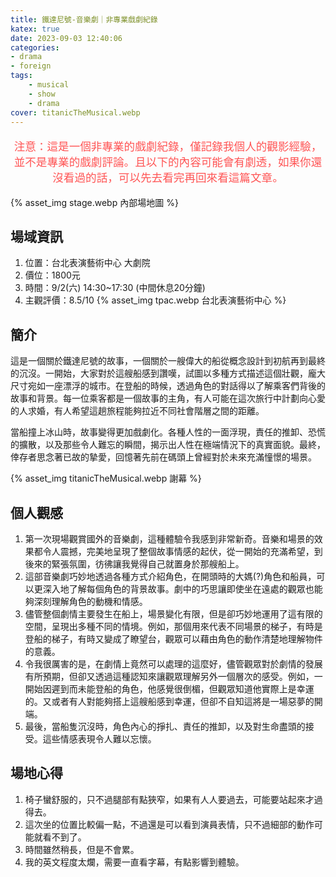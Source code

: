 ```yaml
---
title: 鐵達尼號-音樂劇｜非專業戲劇紀錄
katex: true
date: 2023-09-03 12:40:06
categories: 
- drama
- foreign
tags:
    - musical
    - show
    - drama
cover: titanicTheMusical.webp
---
```


<p style="font-size:1.1rem;color:#f55;text-align:center">
注意：這是一個非專業的戲劇紀錄，僅記錄我個人的觀影經驗，並不是專業的戲劇評論。且以下的內容可能會有劇透，如果你還沒看過的話，可以先去看完再回來看這篇文章。</p>

{% asset_img  stage.webp 內部場地圖 %}

## 場域資訊

1. 位置：台北表演藝術中心 大劇院
2. 價位：1800元
3. 時間：9/2(六) 14:30~17:30 (中間休息20分鐘)
4. 主觀評價：8.5/10
    {% asset_img  tpac.webp 台北表演藝術中心 %}

## 簡介

這是一個關於鐵達尼號的故事，一個關於一艘偉大的船從概念設計到初航再到最終的沉沒。一開始，大家對於這艘船感到讚嘆，試圖以多種方式描述這個壯觀，龐大尺寸宛如一座漂浮的城市。在登船的時候，透過角色的對話得以了解乘客們背後的故事和背景。每一位乘客都是一個故事的主角，有人可能在這次旅行中計劃向心愛的人求婚，有人希望這趟旅程能夠拉近不同社會階層之間的距離。

當船撞上冰山時，故事變得更加戲劇化。各種人性的一面浮現，責任的推卸、恐慌的擴散，以及那些令人難忘的瞬間，揭示出人性在極端情況下的真實面貌。最終，倖存者思念著已故的摯愛，回憶著先前在碼頭上曾經對於未來充滿憧憬的場景。

{% asset_img  titanicTheMusical.webp 謝幕 %}

## 個人觀感

1. 第一次現場觀賞國外的音樂劇，這種體驗令我感到非常新奇。音樂和場景的效果都令人震撼，完美地呈現了整個故事情感的起伏，從一開始的充滿希望，到後來的緊張氛圍，彷彿讓我覺得自己就置身於那艘船上。
2. 這部音樂劇巧妙地透過各種方式介紹角色，在開頭時的大媽(?)角色和船員，可以更深入地了解每個角色的背景故事。劇中的巧思讓即使坐在遠處的觀眾也能夠深刻理解角色的動機和情感。
3. 儘管整個劇情主要發生在船上，場景變化有限，但是卻巧妙地運用了這有限的空間，呈現出多種不同的情境。例如，那個用來代表不同場景的梯子，有時是登船的梯子，有時又變成了瞭望台，觀眾可以藉由角色的動作清楚地理解物件的意義。
4. 令我很厲害的是，在劇情上竟然可以處理的這麼好，儘管觀眾對於劇情的發展有所預期，但卻又透過這種認知來讓觀眾理解另外一個層次的感受。例如，一開始因遲到而未能登船的角色，他感覺很倒楣，但觀眾知道他實際上是幸運的。又或者有人對能夠搭上這艘船感到幸運，但卻不自知這將是一場惡夢的開端。
5. 最後，當船隻沉沒時，角色內心的掙扎、責任的推卸，以及對生命盡頭的接受。這些情感表現令人難以忘懷。

## 場地心得

1. 椅子蠻舒服的，只不過腿部有點狹窄，如果有人人要過去，可能要站起來才過得去。
2. 這次坐的位置比較偏一點，不過還是可以看到演員表情，只不過細部的動作可能就看不到了。
3. 時間雖然稍長，但是不會累。
4. 我的英文程度太爛，需要一直看字幕，有點影響到體驗。